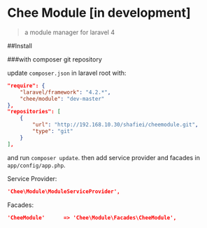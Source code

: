# Chee Module [in development]
> a module manager for laravel 4

##Install

###with composer git repository

update `composer.json` in laravel root with:

```json
"require": {
	"laravel/framework": "4.2.*",
	"chee/module": "dev-master"
},
"repositories": [
    {
        "url": "http://192.168.10.30/shafiei/cheemodule.git",
        "type": "git"
    }
],
```
and run `composer update`. then add service provider and facades in `app/config/app.php`.

Service Provider:

```json
'Chee\Module\ModuleServiceProvider',
```

Facades:

```json
'CheeModule'	  => 'Chee\Module\Facades\CheeModule',
```
